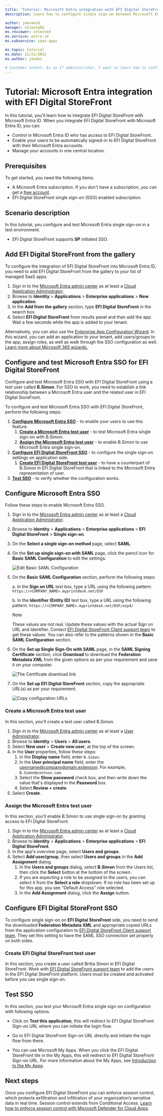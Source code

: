```yaml
---
title: 'Tutorial: Microsoft Entra integration with EFI Digital StoreFront'
description: Learn how to configure single sign-on between Microsoft Entra ID and EFI Digital StoreFront.

author: jeevansd
manager: CelesteDG
ms.reviewer: celested
ms.service: entra-id
ms.subservice: saas-apps

ms.topic: tutorial
ms.date: 11/21/2022
ms.author: jeedes

# Customer intent: As an IT administrator, I want to learn how to configure single sign-on between Microsoft Entra ID and EFI Digital StoreFront so that I can control who has access to EFI Digital StoreFront, enable automatic sign-in with Microsoft Entra accounts, and manage my accounts in one central location.
---
```

# Tutorial: Microsoft Entra integration with EFI Digital StoreFront

In this tutorial, you'll learn how to integrate EFI Digital StoreFront with Microsoft Entra ID. When you integrate EFI Digital StoreFront with Microsoft Entra ID, you can:

* Control in Microsoft Entra ID who has access to EFI Digital StoreFront.
* Enable your users to be automatically signed-in to EFI Digital StoreFront with their Microsoft Entra accounts.
* Manage your accounts in one central location.

## Prerequisites

To get started, you need the following items:

* A Microsoft Entra subscription. If you don't have a subscription, you can get a [free account](https://azure.microsoft.com/free/).
* EFI Digital StoreFront single sign-on (SSO) enabled subscription.

## Scenario description

In this tutorial, you configure and test Microsoft Entra single sign-on in a test environment.

* EFI Digital StoreFront supports **SP** initiated SSO.

## Add EFI Digital StoreFront from the gallery

To configure the integration of EFI Digital StoreFront into Microsoft Entra ID, you need to add EFI Digital StoreFront from the gallery to your list of managed SaaS apps.

1. Sign in to the [Microsoft Entra admin center](https://entra.microsoft.com) as at least a [Cloud Application Administrator](~/identity/role-based-access-control/permissions-reference.md#cloud-application-administrator).
1. Browse to **Identity** > **Applications** > **Enterprise applications** > **New application**.
1. In the **Add from the gallery** section, type **EFI Digital StoreFront** in the search box.
1. Select **EFI Digital StoreFront** from results panel and then add the app. Wait a few seconds while the app is added to your tenant.

 Alternatively, you can also use the [Enterprise App Configuration Wizard](https://portal.office.com/AdminPortal/home?Q=Docs#/azureadappintegration). In this wizard, you can add an application to your tenant, add users/groups to the app, assign roles, as well as walk through the SSO configuration as well. [Learn more about Microsoft 365 wizards.](/microsoft-365/admin/misc/azure-ad-setup-guides)

<a name='configure-and-test-azure-ad-sso-for-efi-digital-storefront'></a>

## Configure and test Microsoft Entra SSO for EFI Digital StoreFront

Configure and test Microsoft Entra SSO with EFI Digital StoreFront using a test user called **B.Simon**. For SSO to work, you need to establish a link relationship between a Microsoft Entra user and the related user in EFI Digital StoreFront.

To configure and test Microsoft Entra SSO with EFI Digital StoreFront, perform the following steps:

1. **[Configure Microsoft Entra SSO](#configure-azure-ad-sso)** - to enable your users to use this feature.
    1. **[Create a Microsoft Entra test user](#create-an-azure-ad-test-user)** - to test Microsoft Entra single sign-on with B.Simon.
    1. **[Assign the Microsoft Entra test user](#assign-the-azure-ad-test-user)** - to enable B.Simon to use Microsoft Entra single sign-on.
1. **[Configure EFI Digital StoreFront SSO](#configure-efi-digital-storefront-sso)** - to configure the single sign-on settings on application side.
    1. **[Create EFI Digital StoreFront test user](#create-efi-digital-storefront-test-user)** - to have a counterpart of B.Simon in EFI Digital StoreFront that is linked to the Microsoft Entra representation of user.
1. **[Test SSO](#test-sso)** - to verify whether the configuration works.

<a name='configure-azure-ad-sso'></a>

## Configure Microsoft Entra SSO

Follow these steps to enable Microsoft Entra SSO.

1. Sign in to the [Microsoft Entra admin center](https://entra.microsoft.com) as at least a [Cloud Application Administrator](~/identity/role-based-access-control/permissions-reference.md#cloud-application-administrator).
1. Browse to **Identity** > **Applications** > **Enterprise applications** > **EFI Digital StoreFront** > **Single sign-on**.
1. On the **Select a single sign-on method** page, select **SAML**.
1. On the **Set up single sign-on with SAML** page, click the pencil icon for **Basic SAML Configuration** to edit the settings.

   ![Edit Basic SAML Configuration](common/edit-urls.png)

1. On the **Basic SAML Configuration** section, perform the following steps:

	a. In the **Sign on URL** text box, type a URL using the following pattern:
    `https://<COMPANY_NAME>.myprintdesk.net/DSF`

    b. In the **Identifier (Entity ID)** text box, type a URL using the following pattern:
    `https://<COMPANY_NAME>.myprintdesk.net/DSF/asp4/`

	> [!NOTE]
	> These values are not real. Update these values with the actual Sign on URL and Identifier. Contact [EFI Digital StoreFront Client support team](https://www.efi.com/support-and-downloads/) to get these values. You can also refer to the patterns shown in the **Basic SAML Configuration** section.

1. On the **Set up Single Sign-On with SAML** page, in the **SAML Signing Certificate** section, click **Download** to download the **Federation Metadata XML** from the given options as per your requirement and save it on your computer.

	![The Certificate download link](common/metadataxml.png)

6. On the **Set up EFI Digital StoreFront** section, copy the appropriate URL(s) as per your requirement.

	![Copy configuration URLs](common/copy-configuration-urls.png)

<a name='create-an-azure-ad-test-user'></a>

### Create a Microsoft Entra test user 

In this section, you'll create a test user called B.Simon.

1. Sign in to the [Microsoft Entra admin center](https://entra.microsoft.com) as at least a [User Administrator](~/identity/role-based-access-control/permissions-reference.md#user-administrator).
1. Browse to **Identity** > **Users** > **All users**.
1. Select **New user** > **Create new user**, at the top of the screen.
1. In the **User** properties, follow these steps:
   1. In the **Display name** field, enter `B.Simon`.  
   1. In the **User principal name** field, enter the username@companydomain.extension. For example, `B.Simon@contoso.com`.
   1. Select the **Show password** check box, and then write down the value that's displayed in the **Password** box.
   1. Select **Review + create**.
1. Select **Create**.

<a name='assign-the-azure-ad-test-user'></a>

### Assign the Microsoft Entra test user

In this section, you'll enable B.Simon to use single sign-on by granting access to EFI Digital StoreFront.

1. Sign in to the [Microsoft Entra admin center](https://entra.microsoft.com) as at least a [Cloud Application Administrator](~/identity/role-based-access-control/permissions-reference.md#cloud-application-administrator).
1. Browse to **Identity** > **Applications** > **Enterprise applications** > **EFI Digital StoreFront**.
1. In the app's overview page, select **Users and groups**.
1. Select **Add user/group**, then select **Users and groups** in the **Add Assignment** dialog.
   1. In the **Users and groups** dialog, select **B.Simon** from the Users list, then click the **Select** button at the bottom of the screen.
   1. If you are expecting a role to be assigned to the users, you can select it from the **Select a role** dropdown. If no role has been set up for this app, you see "Default Access" role selected.
   1. In the **Add Assignment** dialog, click the **Assign** button.

## Configure EFI Digital StoreFront SSO

To configure single sign-on on **EFI Digital StoreFront** side, you need to send the downloaded **Federation Metadata XML** and appropriate copied URLs from the application configuration to [EFI Digital StoreFront Client support team](https://www.efi.com/support-and-downloads/). They set this setting to have the SAML SSO connection set properly on both sides.

### Create EFI Digital StoreFront test user

In this section, you create a user called Britta Simon in EFI Digital StoreFront. Work with [EFI Digital StoreFront support team](https://www.efi.com/support-and-downloads/) to add the users in the EFI Digital StoreFront platform. Users must be created and activated before you use single sign-on.

## Test SSO

In this section, you test your Microsoft Entra single sign-on configuration with following options. 

* Click on **Test this application**, this will redirect to EFI Digital StoreFront Sign-on URL where you can initiate the login flow. 

* Go to EFI Digital StoreFront Sign-on URL directly and initiate the login flow from there.

* You can use Microsoft My Apps. When you click the EFI Digital StoreFront tile in the My Apps, this will redirect to EFI Digital StoreFront Sign-on URL. For more information about the My Apps, see [Introduction to the My Apps](https://support.microsoft.com/account-billing/sign-in-and-start-apps-from-the-my-apps-portal-2f3b1bae-0e5a-4a86-a33e-876fbd2a4510).

## Next steps

Once you configure EFI Digital StoreFront you can enforce session control, which protects exfiltration and infiltration of your organization’s sensitive data in real time. Session control extends from Conditional Access. [Learn how to enforce session control with Microsoft Defender for Cloud Apps](/cloud-app-security/proxy-deployment-aad).
